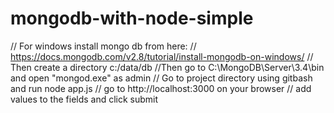 # mongodb-with-node-simple
// For windows install mongo db from here: 
// https://docs.mongodb.com/v2.8/tutorial/install-mongodb-on-windows/
// Then create a directory c:/data/db
//Then go to C:\MongoDB\Server\3.4\bin and open "mongod.exe" as admin
// Go to project directory using gitbash and run node app.js
// go to http://localhost:3000 on your browser
// add values to the fields and click submit

